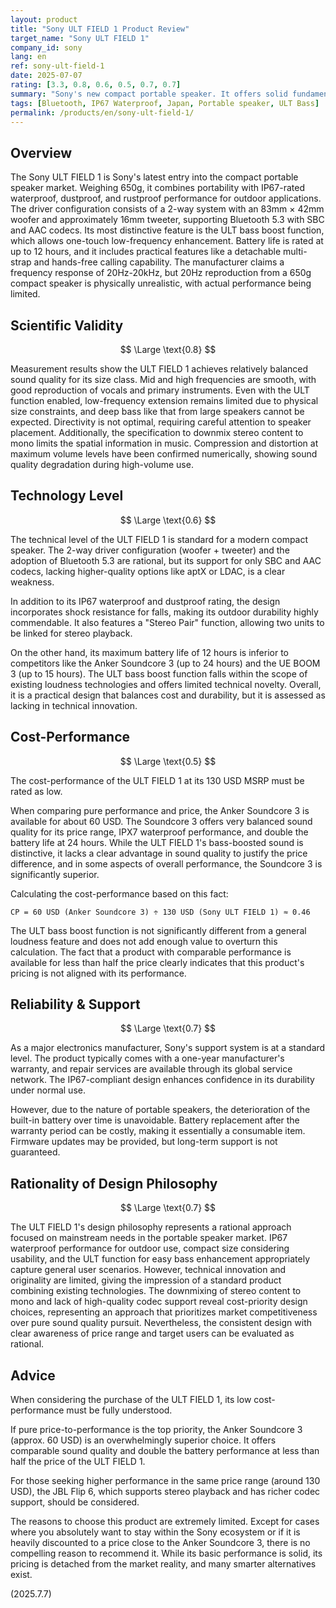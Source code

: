 ```yaml
---
layout: product
title: "Sony ULT FIELD 1 Product Review"
target_name: "Sony ULT FIELD 1"
company_id: sony
lang: en
ref: sony-ult-field-1
date: 2025-07-07
rating: [3.3, 0.8, 0.6, 0.5, 0.7, 0.7]
summary: "Sony's new compact portable speaker. It offers solid fundamentals like the ULT bass boost function, IP67 waterproofing, and a 12-hour battery. However, its cost-performance is rated extremely low due to the existence of the Anker Soundcore 3, which offers similar basic performance at less than half the price. It also lacks a clear advantage over competitors like the JBL Flip 6 in terms of sound quality and features, making it difficult to justify its price."
tags: [Bluetooth, IP67 Waterproof, Japan, Portable speaker, ULT Bass]
permalink: /products/en/sony-ult-field-1/
---
```

## Overview

The Sony ULT FIELD 1 is Sony's latest entry into the compact portable speaker market. Weighing 650g, it combines portability with IP67-rated waterproof, dustproof, and rustproof performance for outdoor applications. The driver configuration consists of a 2-way system with an 83mm × 42mm woofer and approximately 16mm tweeter, supporting Bluetooth 5.3 with SBC and AAC codecs. Its most distinctive feature is the ULT bass boost function, which allows one-touch low-frequency enhancement. Battery life is rated at up to 12 hours, and it includes practical features like a detachable multi-strap and hands-free calling capability. The manufacturer claims a frequency response of 20Hz-20kHz, but 20Hz reproduction from a 650g compact speaker is physically unrealistic, with actual performance being limited.

## Scientific Validity

$$ \Large \text{0.8} $$

Measurement results show the ULT FIELD 1 achieves relatively balanced sound quality for its size class. Mid and high frequencies are smooth, with good reproduction of vocals and primary instruments. Even with the ULT function enabled, low-frequency extension remains limited due to physical size constraints, and deep bass like that from large speakers cannot be expected. Directivity is not optimal, requiring careful attention to speaker placement. Additionally, the specification to downmix stereo content to mono limits the spatial information in music. Compression and distortion at maximum volume levels have been confirmed numerically, showing sound quality degradation during high-volume use.

## Technology Level

$$ \Large \text{0.6} $$

The technical level of the ULT FIELD 1 is standard for a modern compact speaker. The 2-way driver configuration (woofer + tweeter) and the adoption of Bluetooth 5.3 are rational, but its support for only SBC and AAC codecs, lacking higher-quality options like aptX or LDAC, is a clear weakness.

In addition to its IP67 waterproof and dustproof rating, the design incorporates shock resistance for falls, making its outdoor durability highly commendable. It also features a "Stereo Pair" function, allowing two units to be linked for stereo playback.

On the other hand, its maximum battery life of 12 hours is inferior to competitors like the Anker Soundcore 3 (up to 24 hours) and the UE BOOM 3 (up to 15 hours). The ULT bass boost function falls within the scope of existing loudness technologies and offers limited technical novelty. Overall, it is a practical design that balances cost and durability, but it is assessed as lacking in technical innovation.

## Cost-Performance

$$ \Large \text{0.5} $$

The cost-performance of the ULT FIELD 1 at its 130 USD MSRP must be rated as low.

When comparing pure performance and price, the Anker Soundcore 3 is available for about 60 USD. The Soundcore 3 offers very balanced sound quality for its price range, IPX7 waterproof performance, and double the battery life at 24 hours. While the ULT FIELD 1's bass-boosted sound is distinctive, it lacks a clear advantage in sound quality to justify the price difference, and in some aspects of overall performance, the Soundcore 3 is significantly superior.

Calculating the cost-performance based on this fact:

`CP = 60 USD (Anker Soundcore 3) ÷ 130 USD (Sony ULT FIELD 1) ≈ 0.46`

The ULT bass boost function is not significantly different from a general loudness feature and does not add enough value to overturn this calculation. The fact that a product with comparable performance is available for less than half the price clearly indicates that this product's pricing is not aligned with its performance.

## Reliability & Support

$$ \Large \text{0.7} $$

As a major electronics manufacturer, Sony's support system is at a standard level. The product typically comes with a one-year manufacturer's warranty, and repair services are available through its global service network. The IP67-compliant design enhances confidence in its durability under normal use.

However, due to the nature of portable speakers, the deterioration of the built-in battery over time is unavoidable. Battery replacement after the warranty period can be costly, making it essentially a consumable item. Firmware updates may be provided, but long-term support is not guaranteed.

## Rationality of Design Philosophy

$$ \Large \text{0.7} $$

The ULT FIELD 1's design philosophy represents a rational approach focused on mainstream needs in the portable speaker market. IP67 waterproof performance for outdoor use, compact size considering usability, and the ULT function for easy bass enhancement appropriately capture general user scenarios. However, technical innovation and originality are limited, giving the impression of a standard product combining existing technologies. The downmixing of stereo content to mono and lack of high-quality codec support reveal cost-priority design choices, representing an approach that prioritizes market competitiveness over pure sound quality pursuit. Nevertheless, the consistent design with clear awareness of price range and target users can be evaluated as rational.

## Advice

When considering the purchase of the ULT FIELD 1, its low cost-performance must be fully understood.

If pure price-to-performance is the top priority, the Anker Soundcore 3 (approx. 60 USD) is an overwhelmingly superior choice. It offers comparable sound quality and double the battery performance at less than half the price of the ULT FIELD 1.

For those seeking higher performance in the same price range (around 130 USD), the JBL Flip 6, which supports stereo playback and has richer codec support, should be considered.

The reasons to choose this product are extremely limited. Except for cases where you absolutely want to stay within the Sony ecosystem or if it is heavily discounted to a price close to the Anker Soundcore 3, there is no compelling reason to recommend it. While its basic performance is solid, its pricing is detached from the market reality, and many smarter alternatives exist.

(2025.7.7)